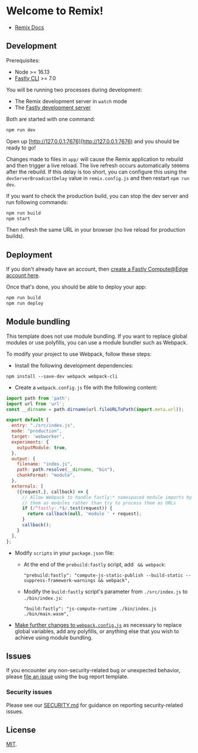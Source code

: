 # Welcome to Remix!

- [Remix Docs](https://remix.run/docs)

## Development

Prerequisites:

- Node >= 16.13
- [Fastly CLI](https://developer.fastly.com/learning/tools/cli) >= 7.0

You will be running two processes during development:

- The Remix development server in `watch` mode
- The [Fastly development server](https://developer.fastly.com/learning/compute/testing/#running-a-local-testing-server)

Both are started with one command:

```sh
npm run dev
```

Open up [http://127.0.0.1:7676](http://127.0.0.1:7676) and you should be ready to go!

Changes made to files in `app/` will cause the Remix application to rebuild and then trigger a live reload.
The live refresh occurs automatically `5000`ms after the rebuild.  If this delay is too short, you can
configure this using the `devServerBroadcastDelay` value in `remix.config.js` and then restart `npm run dev`.

If you want to check the production build, you can stop the dev server and run following commands:

```sh
npm run build
npm start
```

Then refresh the same URL in your browser (no live reload for production builds).

## Deployment

If you don't already have an account, then [create a Fastly Compute@Edge account here](https://www.fastly.com/signup/edge-compute).

Once that's done, you should be able to deploy your app:

```sh
npm run build
npm run deploy
```

## Module bundling

This template does not use module bundling. If you want to replace global modules or use polyfills, you can use a module
bundler such as Webpack.

To modify your project to use Webpack, follow these steps:

* Install the following development dependencies:

```shell
npm install --save-dev webpack webpack-cli 
```

* Create a `webpack.config.js` file with the following content:

```js
import path from 'path';
import url from 'url';
const __dirname = path.dirname(url.fileURLToPath(import.meta.url));

export default {
  entry: "./src/index.js",
  mode: "production",
  target: 'webworker',
  experiments: {
    outputModule: true,
  },
  output: {
    filename: "index.js",
    path: path.resolve(__dirname, "bin"),
    chunkFormat: "module",
  },
  externals: [
    ({request,}, callback) => {
      // Allow Webpack to handle fastly:* namespaced module imports by treating
      // them as modules rather than try to process them as URLs
      if (/^fastly:.*$/.test(request)) {
        return callback(null, 'module ' + request);
      }
      callback();
    }
  ],
};
```

* Modify `scripts` in your `package.json` file:
  * At the end of the `prebuild:fastly` script, add ` && webpack`:
    ```
    "prebuild:fastly": "compute-js-static-publish --build-static --suppress-framework-warnings && webpack",
    ```
  * Modify the `build:fastly` script's parameter from `./src/index.js` to `./bin/index.js`: 
    ```
    "build:fastly": "js-compute-runtime ./bin/index.js ./bin/main.wasm",
    ```

* [Make further changes to `webpack.config.js`](https://developer.fastly.com/learning/compute/javascript/#module-bundling) as necessary to replace global variables, add any polyfills,
or anything else that you wish to achieve using module bundling. 

## Issues

If you encounter any non-security-related bug or unexpected behavior, please [file an issue][bug]
using the bug report template.

[bug]: https://github.com/fastly/remix-compute-js/issues/new?labels=bug

### Security issues

Please see our [SECURITY.md](https://github.com/fastly/remix-compute-js/blob/main/SECURITY.md) for guidance on reporting security-related issues.

## License

[MIT](./LICENSE).
